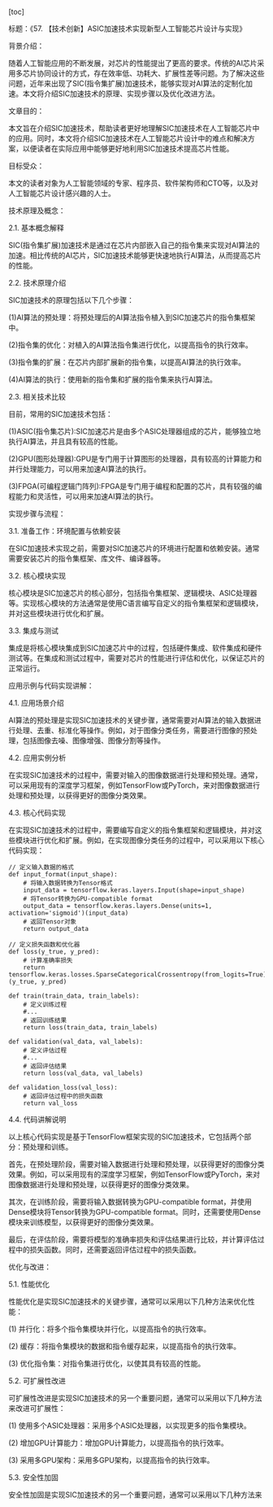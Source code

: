 
[toc]                    
                
                
标题：《57. 【技术创新】ASIC加速技术实现新型人工智能芯片设计与实现》

背景介绍：

随着人工智能应用的不断发展，对芯片的性能提出了更高的要求。传统的AI芯片采用多芯片协同设计的方式，存在效率低、功耗大、扩展性差等问题。为了解决这些问题，近年来出现了SIC(指令集扩展)加速技术，能够实现对AI算法的定制化加速。本文将介绍SIC加速技术的原理、实现步骤以及优化改进方法。

文章目的：

本文旨在介绍SIC加速技术，帮助读者更好地理解SIC加速技术在人工智能芯片中的应用。同时，本文将介绍SIC加速技术在人工智能芯片设计中的难点和解决方案，以便读者在实际应用中能够更好地利用SIC加速技术提高芯片性能。

目标受众：

本文的读者对象为人工智能领域的专家、程序员、软件架构师和CTO等，以及对人工智能芯片设计感兴趣的人士。

技术原理及概念：

2.1. 基本概念解释

SIC(指令集扩展)加速技术是通过在芯片内部嵌入自己的指令集来实现对AI算法的加速。相比传统的AI芯片，SIC加速技术能够更快速地执行AI算法，从而提高芯片的性能。

2.2. 技术原理介绍

SIC加速技术的原理包括以下几个步骤：

(1)AI算法的预处理：将预处理后的AI算法指令植入到SIC加速芯片的指令集框架中。

(2)指令集的优化：对植入的AI算法指令集进行优化，以提高指令的执行效率。

(3)指令集的扩展：在芯片内部扩展新的指令集，以提高AI算法的执行效率。

(4)AI算法的执行：使用新的指令集和扩展的指令集来执行AI算法。

2.3. 相关技术比较

目前，常用的SIC加速技术包括：

(1)ASIC(指令集芯片):SIC加速芯片是由多个ASIC处理器组成的芯片，能够独立地执行AI算法，并且具有较高的性能。

(2)GPU(图形处理器):GPU是专门用于计算图形的处理器，具有较高的计算能力和并行处理能力，可以用来加速AI算法的执行。

(3)FPGA(可编程逻辑门阵列):FPGA是专门用于编程和配置的芯片，具有较强的编程能力和灵活性，可以用来加速AI算法的执行。

实现步骤与流程：

3.1. 准备工作：环境配置与依赖安装

在SIC加速技术实现之前，需要对SIC加速芯片的环境进行配置和依赖安装。通常需要安装芯片的指令集框架、库文件、编译器等。

3.2. 核心模块实现

核心模块是SIC加速芯片的核心部分，包括指令集框架、逻辑模块、ASIC处理器等。实现核心模块的方法通常是使用C语言编写自定义的指令集框架和逻辑模块，并对这些模块进行优化和扩展。

3.3. 集成与测试

集成是将核心模块集成到SIC加速芯片中的过程，包括硬件集成、软件集成和硬件测试等。在集成和测试过程中，需要对芯片的性能进行评估和优化，以保证芯片的正常运行。

应用示例与代码实现讲解：

4.1. 应用场景介绍

AI算法的预处理是实现SIC加速技术的关键步骤，通常需要对AI算法的输入数据进行处理、去重、标准化等操作。例如，对于图像分类任务，需要进行图像的预处理，包括图像去噪、图像增强、图像分割等操作。

4.2. 应用实例分析

在实现SIC加速技术的过程中，需要对输入的图像数据进行处理和预处理。通常，可以采用现有的深度学习框架，例如TensorFlow或PyTorch，来对图像数据进行处理和预处理，以获得更好的图像分类效果。

4.3. 核心代码实现

在实现SIC加速技术的过程中，需要编写自定义的指令集框架和逻辑模块，并对这些模块进行优化和扩展。例如，在实现图像分类任务的过程中，可以采用以下核心代码实现：

```
// 定义输入数据的格式
def input_format(input_shape):
    # 将输入数据转换为Tensor格式
    input_data = tensorflow.keras.layers.Input(shape=input_shape)
    # 将Tensor转换为GPU-compatible format
    output_data = tensorflow.keras.layers.Dense(units=1, activation='sigmoid')(input_data)
    # 返回Tensor对象
    return output_data

// 定义损失函数和优化器
def loss(y_true, y_pred):
    # 计算准确率损失
    return tensorflow.keras.losses.SparseCategoricalCrossentropy(from_logits=True)(y_true, y_pred)

def train(train_data, train_labels):
    # 定义训练过程
    #...
    # 返回训练结果
    return loss(train_data, train_labels)

def validation(val_data, val_labels):
    # 定义评估过程
    #...
    # 返回评估结果
    return loss(val_data, val_labels)

def validation_loss(val_loss):
    # 返回评估过程中的损失函数
    return val_loss
```

4.4. 代码讲解说明

以上核心代码实现是基于TensorFlow框架实现的SIC加速技术，它包括两个部分：预处理和训练。

首先，在预处理阶段，需要对输入数据进行处理和预处理，以获得更好的图像分类效果。例如，可以采用现有的深度学习框架，例如TensorFlow或PyTorch，来对图像数据进行处理和预处理，以获得更好的图像分类效果。

其次，在训练阶段，需要将输入数据转换为GPU-compatible format，并使用Dense模块将Tensor转换为GPU-compatible format。同时，还需要使用Dense模块来训练模型，以获得更好的图像分类效果。

最后，在评估阶段，需要将模型的准确率损失和评估结果进行比较，并计算评估过程中的损失函数。同时，还需要返回评估过程中的损失函数。

优化与改进：

5.1. 性能优化

性能优化是实现SIC加速技术的关键步骤，通常可以采用以下几种方法来优化性能：

(1) 并行化：将多个指令集模块并行化，以提高指令的执行效率。

(2) 缓存：将指令集模块的数据和指令缓存起来，以提高指令的执行效率。

(3) 优化指令集：对指令集进行优化，以使其具有较高的性能。

5.2. 可扩展性改进

可扩展性改进是实现SIC加速技术的另一个重要问题，通常可以采用以下几种方法来改进可扩展性：

(1) 使用多个ASIC处理器：采用多个ASIC处理器，以实现更多的指令集模块。

(2) 增加GPU计算能力：增加GPU计算能力，以提高指令的执行效率。

(3) 采用多GPU架构：采用多GPU架构，以提高指令的执行效率。

5.3. 安全性加固

安全性加固是实现SIC加速技术的另一个重要问题，通常可以采用以下几种方法来

